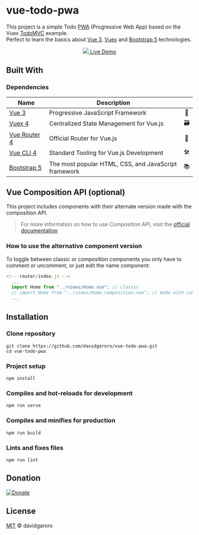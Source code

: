 # vue-todo-pwa

This project is a simple Todo [PWA] (Progressive Web App) based on the Vuex [TodoMVC] example.<br>
Perfect to learn the basics about [Vue 3], [Vuex] and [Bootstrap 5] technologies.

[pwa]: https://developers.google.com/web/progressive-web-apps
[todomvc]: https://github.com/vuejs/vuex/tree/4.0/examples
[vue 3]: https://v3.vuejs.org
[vuex]: https://next.vuex.vuejs.org
[bootstrap 5]: https://getbootstrap.com


<p align="center">
  <a href="https://davidgaroro.github.io/vue-todo-pwa" target="_blank" rel="noopener">
    <img src="https://i.imgur.com/2kAywUP.png">
    Live Demo
  </a>
</p>

## Built With

### Dependencies

| Name           | Description                                          |     |
| -------------- | ---------------------------------------------------- | :-: |
| [Vue 3]        | Progressive JavaScript Framework                     | 🖖  |
| [Vuex 4]       | ️Centralized State Management for Vue.js             | 🗃️  |
| [Vue Router 4] | Official Router for Vue.js                           | 🚦  |
| [Vue CLI 4]    | ️Standard Tooling for Vue.js Development             | 🛠️  |
| [Bootstrap 5]  | The most popular HTML, CSS, and JavaScript framework | 📚  |

[vue 3]: https://v3.vuejs.org
[vuex 4]: https://next.vuex.vuejs.org
[vue router 4]: https://next.router.vuejs.org
[vue cli 4]: https://cli.vuejs.org
[bootstrap 5]: https://getbootstrap.com

## Vue Composition API (optional)

This project includes components with their alternate version made with the composition API.

> For more information on how to use Composition API, visit the [official documentation]

[official documentation]: https://v3.vuejs.org/guide/composition-api-introduction.html#why-composition-api

### How to use the alternative component version

To toggle between classic or composition components you only have to comment or uncomment, or just edit the name component:

```js
<!-- router/index.js -->
  ...
  import Home from "../views/Home.vue"; // classic
  // import Home from "../views/Home.composition.vue"; // made with composition api
  ...
```

## Installation

### Clone repository

```
git clone https://github.com/davidgaroro/vue-todo-pwa.git
cd vue-todo-pwa
```

### Project setup

```
npm install
```

### Compiles and hot-reloads for development

```
npm run serve
```

### Compiles and minifies for production

```
npm run build
```

### Lints and fixes files

```
npm run lint
```

## Donation

[![Donate](https://img.shields.io/badge/Donate-PayPal-green.svg)](https://www.paypal.com/donate?hosted_button_id=T7CVYXY994KHJ)

## License

[MIT](./LICENSE) &copy; davidgaroro
